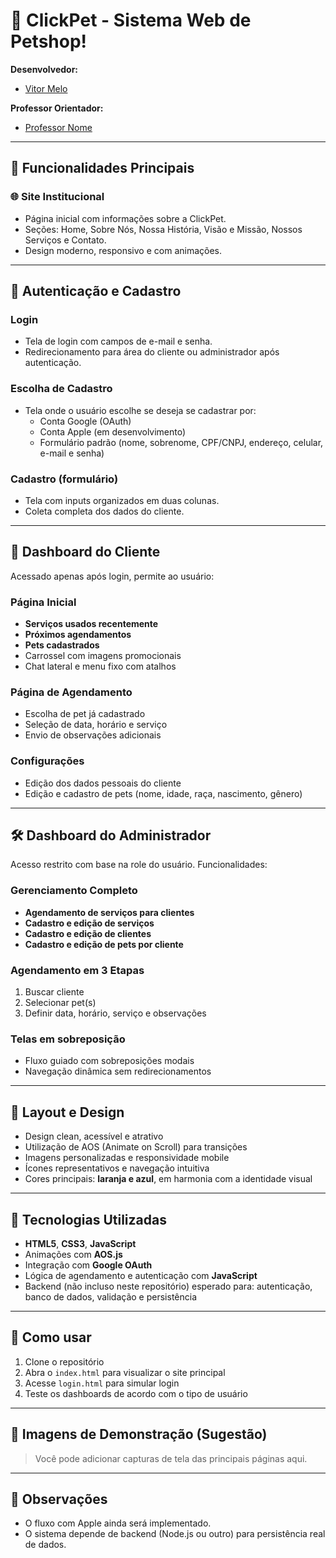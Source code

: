 # 🐾 ClickPet - Sistema Web de Petshop!
**Desenvolvedor:**  
- [Vitor Melo](https://github.com/vitormelocursos)

**Professor Orientador:**  
- [Professor Nome](https://github.com/professor-username)

---

## 📑 Funcionalidades Principais

### 🌐 Site Institucional
- Página inicial com informações sobre a ClickPet.
- Seções: Home, Sobre Nós, Nossa História, Visão e Missão, Nossos Serviços e Contato.
- Design moderno, responsivo e com animações.

---

## 🔐 Autenticação e Cadastro

### Login
- Tela de login com campos de e-mail e senha.
- Redirecionamento para área do cliente ou administrador após autenticação.

### Escolha de Cadastro
- Tela onde o usuário escolhe se deseja se cadastrar por:
  - Conta Google (OAuth)
  - Conta Apple (em desenvolvimento)
  - Formulário padrão (nome, sobrenome, CPF/CNPJ, endereço, celular, e-mail e senha)

### Cadastro (formulário)
- Tela com inputs organizados em duas colunas.
- Coleta completa dos dados do cliente.

---

## 👤 Dashboard do Cliente

Acessado apenas após login, permite ao usuário:

### Página Inicial
- **Serviços usados recentemente**
- **Próximos agendamentos**
- **Pets cadastrados**
- Carrossel com imagens promocionais
- Chat lateral e menu fixo com atalhos

### Página de Agendamento
- Escolha de pet já cadastrado
- Seleção de data, horário e serviço
- Envio de observações adicionais

### Configurações
- Edição dos dados pessoais do cliente
- Edição e cadastro de pets (nome, idade, raça, nascimento, gênero)

---

## 🛠️ Dashboard do Administrador

Acesso restrito com base na role do usuário. Funcionalidades:

### Gerenciamento Completo
- **Agendamento de serviços para clientes**
- **Cadastro e edição de serviços**
- **Cadastro e edição de clientes**
- **Cadastro e edição de pets por cliente**

### Agendamento em 3 Etapas
1. Buscar cliente
2. Selecionar pet(s)
3. Definir data, horário, serviço e observações

### Telas em sobreposição
- Fluxo guiado com sobreposições modais
- Navegação dinâmica sem redirecionamentos

---

## 🎨 Layout e Design

- Design clean, acessível e atrativo
- Utilização de AOS (Animate on Scroll) para transições
- Imagens personalizadas e responsividade mobile
- Ícones representativos e navegação intuitiva
- Cores principais: **laranja e azul**, em harmonia com a identidade visual

---

## 🧠 Tecnologias Utilizadas

- **HTML5**, **CSS3**, **JavaScript**
- Animações com **AOS.js**
- Integração com **Google OAuth**
- Lógica de agendamento e autenticação com **JavaScript**
- Backend (não incluso neste repositório) esperado para: autenticação, banco de dados, validação e persistência

---

## 🚀 Como usar

1. Clone o repositório
2. Abra o `index.html` para visualizar o site principal
3. Acesse `login.html` para simular login
4. Teste os dashboards de acordo com o tipo de usuário

---

## 📸 Imagens de Demonstração (Sugestão)

> Você pode adicionar capturas de tela das principais páginas aqui.

---

## 📌 Observações

- O fluxo com Apple ainda será implementado.
- O sistema depende de backend (Node.js ou outro) para persistência real de dados.
